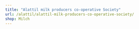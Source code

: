 ```yaml
---
title: "Alattil milk producers co-operative Society"
url: /alattil/alattil-milk-producers-co-operative-society/
shop: Milch
---
```

